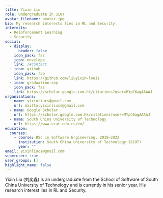 ```yaml
---
title: Yixin Liu
role: Undergraduate in SCUT
avatar_filename: avatar.jpg
bio: My research interests lies in RL and Security.
interests:
  - Reinforcement Learning
  - Security
social:
  - display:
      header: false
    icon_pack: fas
    icon: envelope
    link: /#contact
  - icon: github
    icon_pack: fab
    link: https://github.com/liuyixin-louis
  - icon: graduation-cap
    icon_pack: fas
    link: https://scholar.google.com.hk/citations?user=MYpC6agAAAAJ
organizations:
  - name: yixinliucs@gmail.com
    url: mailto:yixinliucs@gmail.com
  - name: Google Scholar
    url: https://scholar.google.com.hk/citations?user=MYpC6agAAAAJ
  - name: South China University of Technology
    url: https://www.scut.edu.cn/en/
education:
  courses:
    - course: BSc in Software Engineering, 2018~2022
      institution: South China University of Technology (SCUT)
      year: ""
email: yixinliucs@gmail.com
superuser: true
user_groups: []
highlight_name: false
---
```

Yixin Liu (刘奕鑫) is an undergraduate from the School of Software of South China University of Technology and is currently in his senior year. His research interest lies in RL and Security.